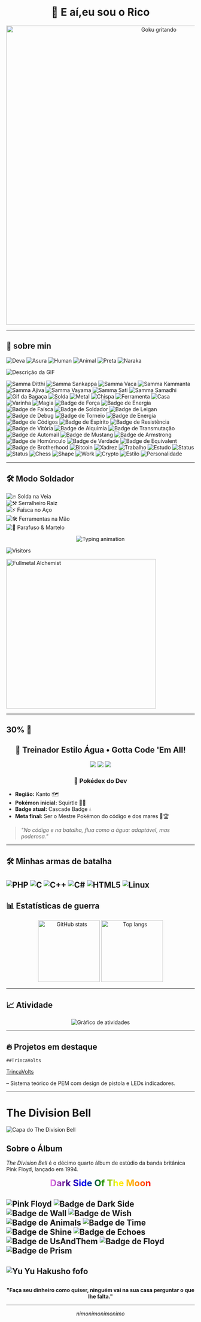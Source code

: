<h1 align="center">👋 E aí,eu sou o Rico</h1>

<p align="center">
  <img src="https://i.imgur.com/1INYrlX.gif" alt="Goku gritando" width="800">
</p> 

---

## 🚀 sobre min 


![Deva](https://img.shields.io/badge/Deva-天道-red?style=for-the-badge)
![Asura](https://img.shields.io/badge/Asura-修羅道-orange?style=for-the-badge)
![Human](https://img.shields.io/badge/Human-人間道-yellow?style=for-the-badge)
![Animal](https://img.shields.io/badge/Animal-畜生道-green?style=for-the-badge)
![Preta](https://img.shields.io/badge/Preta-餓鬼道-blue?style=for-the-badge)
![Naraka](https://img.shields.io/badge/Naraka-地獄道-purple?style=for-the-badge)

![Descrição da GIF](https://i.imgur.com/2gCFTYa.gif)

![Samma Ditthi](https://img.shields.io/badge/正見-Sammā_Diṭṭhi-blue?style=flat-square)
![Samma Sankappa](https://img.shields.io/badge/正思惟-Sammā_Saṅkappa-purple?style=flat-square)
![Samma Vaca](https://img.shields.io/badge/正語-Sammā_Vācā-green?style=flat-square)
![Samma Kammanta](https://img.shields.io/badge/正業-Sammā_Kammanta-orange?style=flat-square)
![Samma Ajiva](https://img.shields.io/badge/正命-Sammā_Ājīva-red?style=flat-square)
![Samma Vayama](https://img.shields.io/badge/正精進-Sammā_Vāyāma-yellow?style=flat-square)
![Samma Sati](https://img.shields.io/badge/正念-Sammā_Sati-lightgrey?style=flat-square)
![Samma Samadhi](https://img.shields.io/badge/正定-Sammā_Samādhi-blue?style=flat-square)
![Gif da Bagaça](https://i.imgur.com/lrUnMEi.gif)
![Solda](https://img.shields.io/badge/Solda-Inversora-lightgrey?style=social&logo=weldingmetalfab)
![Metal](https://img.shields.io/badge/Trampo-Serralheria-lightgrey?style=social&logo=anaconda)
![Chispa](https://img.shields.io/badge/Fagulha-24/7-lightgrey?style=social&logo=sparkpost)
![Ferramenta](https://img.shields.io/badge/Ferramenta-Lixadeira-lightgrey?style=social&logo=toolbox)
![Casa](https://img.shields.io/badge/Casa-Corvinal-blue?style=plastic&logo=hogwarts)
![Varinha](https://img.shields.io/badge/Varinha-Made_in_Olivaras-brown?style=plastic)
![Magia](https://img.shields.io/badge/Feitiço-Expelliarmus!-yellow?style=plastic)
![Badge de Força](https://img.shields.io/badge/⌁-Força--Na--Solda-red) ![Badge de Energia](https://img.shields.io/badge/⚡-Energia--Espiritual-yellow)
![Badge de Faísca](https://img.shields.io/badge/🔥-Faísca--Criativa-orange)
![Badge de Soldador](https://img.shields.io/badge/🛠️-Mestre--da--Solda-blue)
![Badge de Leigan](https://img.shields.io/badge/🔫-Tiro--Espiritual-green)
![Badge de Debug](https://img.shields.io/badge/🐛-Caçador--de--Bugs-lightgrey)
![Badge de Torneio](https://img.shields.io/badge/⚔️-Torneio--das--Trevas-purple)
![Badge de Energia](https://img.shields.io/badge/⚡-Rei--do--Ciclo--For-blueviolet)
![Badge de Códigos](https://img.shields.io/badge/💻-Código--Forjado-black)
![Badge de Espírito](https://img.shields.io/badge/👹-Detetive--Espiritual-red)
![Badge de Resistência](https://img.shields.io/badge/🪙-1000h--de--Oficina-brown)
![Badge de Vitória](https://img.shields.io/badge/🏆-Sem--Game--Over-gold)
![Badge de Alquimia](https://img.shields.io/badge/⚗️-Alquimia--Total-red)
![Badge de Transmutação](https://img.shields.io/badge/🔵-Círculo--de--Transmutação-blue)
![Badge de Automail](https://img.shields.io/badge/🤖-Braço--de--Aço-silver)
![Badge de Mustang](https://img.shields.io/badge/🔥-Chama--do--Mustang-orange)
![Badge de Armstrong](https://img.shields.io/badge/💪-Força--Brilhante-pink)
![Badge de Homúnculo](https://img.shields.io/badge/🧬-Pecados--Capitais-black)
![Badge de Verdade](https://img.shields.io/badge/👁️-Porta--da--Verdade-white)
![Badge de Equivalent](https://img.shields.io/badge/⚖️-Troca--Equivalente-darkgreen)
![Badge de Brotherhood](https://img.shields.io/badge/❤️-Laço--Inquebrável-crimson)
![Bitcoin](https://img.shields.io/badge/Investimento-Bitcoin-orange?style=flat-square&logo=bitcoin)
![Xadrez](https://img.shields.io/badge/Hobby-Xadrez-blue?style=flat-square&logo=chess-dot-com)
![Trabalho](https://img.shields.io/badge/Profissão-Serralheiro-grey?style=flat-square&logo=anaconda)
![Estudo](https://img.shields.io/badge/Estilo_Study-Abade_Faria-purple?style=flat-square&logo=bookstack)
![Status](https://img.shields.io/badge/Status-Na_Correria-yellow?style=flat-square)
![Status](https://img.shields.io/badge/Status-Na_Luta-blue?style=for-the-badge)
![Chess](https://img.shields.io/badge/Jogo-Xadrez-000?style=for-the-badge&logo=chess-dot-com)
![Shape](https://img.shields.io/badge/Meta-Ficar_Sheipado-green?style=for-the-badge&logo=weightsandbiases)
![Work](https://img.shields.io/badge/Ocupação-Serralheria-grey?style=for-the-badge&logo=anaconda)
![Crypto](https://img.shields.io/badge/Investe-Bitcoin-orange?style=for-the-badge&logo=bitcoin)
![Estilo](https://img.shields.io/badge/Vibe-Rock_&_Roll-black?style=for-the-badge&logo=spotify)
![Personalidade](https://img.shields.io/badge/Modo-Cabra_da_Peste-yellow?style=for-the-badge)

---

## 🛠️ Modo Soldador

![🔥 Solda na Veia](https://img.shields.io/badge/🔥-Solda--na--Veia-red)  
![⚒️ Serralheiro Raiz](https://img.shields.io/badge/⚒️-Serralheiro--Raiz-orange)  
![⚡ Faísca no Aço](https://img.shields.io/badge/⚡-Faísca--no--A%C3%A7o-yellow)  
![🛠️ Ferramentas na Mão](https://img.shields.io/badge/🛠️-Ferramentas--na--M%C3%A3o-green)  
![🔩 Parafuso & Martelo](https://img.shields.io/badge/🔩-Parafuso--%26--Martelo-blue)  

<p align="center">
  <img src="https://i.imgur.com/W8uyJqK.gif" alt="Typing animation" 

---


![Visitors](https://komarev.com/ghpvc/?username=seuuser&color=blue&style=flat-square)

<img src="https://i.imgur.com/TlO9qLJ.gif" alt="Fullmetal Alchemist" width="400">

---

## 30% 🐋

<h2 align="center">🌊 Treinador Estilo Água • Gotta Code 'Em All!</h2>

<p align="center">
  <img src="https://img.shields.io/badge/🔵-Water--Type-blue" />
  <img src="https://img.shields.io/badge/💻-Code--Trainer-lightblue" />
  <img src="https://img.shields.io/badge/🌊-Wave--Master-cyan" />
</p>

<h3 align="center">📜 Pokédex do Dev</h3>

- **Região:** Kanto 🗺️  
- **Pokémon inicial:** Squirtle 🐢💦  
- **Badge atual:** Cascade Badge 💧  
- **Meta final:** Ser o Mestre Pokémon do código e dos mares 🌊🏆  

> *"No código e na batalha, flua como a água: adaptável, mas poderosa."*

---

## 🛠️ Minhas armas de batalha
![PHP](https://img.shields.io/badge/PHP-777BB4?style=for-the-badge&logo=php&logoColor=white)
![C](https://img.shields.io/badge/C-00599C?style=for-the-badge&logo=c&logoColor=white)
![C++](https://img.shields.io/badge/C++-00599C?style=for-the-badge&logo=c%2B%2B&logoColor=white)
![C#](https://img.shields.io/badge/C%23-239120?style=for-the-badge&logo=c-sharp&logoColor=white)
![HTML5](https://img.shields.io/badge/HTML5-E34F26?style=for-the-badge&logo=html5&logoColor=white)
![Linux](https://img.shields.io/badge/Linux-FCC624?style=for-the-badge&logo=linux&logoColor=black)
---


## 📊 Estatísticas de guerra
<p align="center">
  <img src="https://github-readme-stats.vercel.app/api?username=henricorico&show_icons=true&theme=tokyonight" alt="GitHub stats" height="165">
  <img src="https://github-readme-stats.vercel.app/api/top-langs/?username=henricorico&layout=compact&theme=tokyonight" alt="Top langs" height="165">
</p>

---

## 📈 Atividade
<p align="center">
  <img src="https://github-readme-activity-graph.vercel.app/graph?username=henricorico&theme=tokyo-night" alt="Gráfico de atividades">
</p>

---
 
## 🔥 Projetos em destaque
    ##TrincaVolts

[TrincaVolts](https://github.com/henricorico/TrincaVolts)

 – Sistema teórico de PEM com design de pistola e LEDs indicadores.

---

# The Division Bell

![Capa do The Division Bell](https://i.imgur.com/wHw0m0T.png)

## Sobre o Álbum

*The Division Bell* é o décimo quarto álbum de estúdio da banda britânica Pink Floyd, lançado em 1994.

<p align="center">
  <span style="background: linear-gradient(to right, violet, indigo, blue, green, yellow, orange, red); 
               -webkit-background-clip: text; color: transparent; font-size: 24px; font-weight: bold;">
    Dark Side Of The Moon
  </span>
</p>


![Pink Floyd](https://upload.wikimedia.org/wikipedia/en/3/3b/Dark_Side_of_the_Moon.png)
![Badge de Dark Side](https://img.shields.io/badge/🌈-The--Dark--Side--Of--The--Moon-black)
![Badge de Wall](https://img.shields.io/badge/🧱-Another--Brick--In--The--Wall-lightgrey)
![Badge de Wish](https://img.shields.io/badge/🔥-Wish--You--Were--Here-orange)
![Badge de Animals](https://img.shields.io/badge/🐷-Pigs--On--The--Wing-pink)
![Badge de Time](https://img.shields.io/badge/⏳-Ticking--Away--The--Moments-purple)
![Badge de Shine](https://img.shields.io/badge/💎-Shine--On--You--Crazy--Diamond-skyblue)
![Badge de Echoes](https://img.shields.io/badge/🌊-Echoes-darkblue)
![Badge de UsAndThem](https://img.shields.io/badge/⚖️-Us--And--Them-darkgreen)
![Badge de Floyd](https://img.shields.io/badge/🎸-Comfortably--Numb-red)
![Badge de Prism](https://img.shields.io/badge/🔺-Prism--Power-yellow)
---
![Yu Yu Hakusho fofo](https://i.imgur.com/6Ehialg.gif)
---

##
<p align="center">
  <b>"Faça seu dinheiro como quiser, ninguém vai na sua casa perguntar o que lhe falta."</b>
</p>

---

<p align="center">
  <i>nimonimonimonimo</i>
</p>
